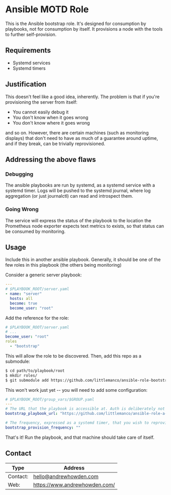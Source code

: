 # Ansible MOTD Role

This is the Ansible bootstrap role. It's designed for consumption by playbooks, not for consumption by itself.
It provisions a node with the tools to further self-provision.

## Requirements

- Systemd services
- Systemd timers

## Justification

This doesn't feel like a good idea, inherently. The problem is that if you're provisioning the server from itself:

- You cannot easily debug it
- You don't know when it goes wrong
- You don't know where it goes wrong

and so on. However, there are certain machines (such as monitoring displays) that don't need to have as much of a
guarantee around uptime, and if they break, can be trivially reprovisioned.

## Addressing the above flaws

### Debugging

The ansible playbooks are run by systemd, as a systemd service with a systemd timer. Logs will be pushed to the 
systemd journal, where log aggregation (or just journalctl) can read and introspect them. 

### Going Wrong

The service will express the status of the playbook to the location the Prometheus node exporter expects text metrics 
to exists, so that status can be consumed by monitoring.

## Usage

Include this in another ansible playbook. Generally, it should be one of the few roles in this playbook (the others
being monitoring)

Consider a generic server playbook:

```yaml
---
# $PLAYBOOK_ROOT/server.yaml
- name: "server"
  hosts: all
  become: true
  become_user: "root"
```

Add the reference for the role:

```yaml
# $PLAYBOOK_ROOT/server.yaml
# ...
become_user: "root"
roles
  - "bootstrap"
```

This will allow the role to be discovered. Then, add this repo as a submodule:

```bash
$ cd path/to/playbook/root
$ mkdir roles/
$ git submodule add https://github.com/littlemanco/ansible-role-bootstrap roles/bootstrap
```

This won't work just yet -- you will need to add some configuration:

```yaml
# $PLAYBOOK_ROOT/group_vars/$GROUP.yaml
---
# The URL that the playbook is accessible at. Auth is deliberately not handled by this role; do it in another.
bootstrap_playbook_url: "https://github.com/littlemanco/ansible-role-a-playbook"

# The frequency, expressed as a systemd timer, that you wish to reprovision. Suggestion would be every 15 minutes.
bootstrap_provision_frequency: ""
```

That's it! Run the playbook, and that machine should take care of itself.

## Contact

| Type     | Address                       |
|----------|-------------------------------|
| Contact: | hello@andrewhowden.com        |
| Web:     | https://www.andrewhowden.com/ |
